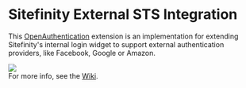 Sitefinity External STS Integration
=======
This [OpenAuthentication](https://nuget.org/packages/DotNetOpenAuth.AspNet) extension is an implementation for extending Sitefinity's internal login widget to support external authentication providers, like Facebook, Google or Amazon.

![](http://img90.imageshack.us/img90/1458/8uv.png)   
For more info, see the [Wiki](https://github.com/Sitefinity/Sitefinity-External-STS-Integration/wiki).
